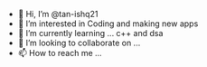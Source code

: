 - 👋 Hi, I’m @tan-ishq21
- 👀 I’m interested in Coding and making new apps
- 🌱 I’m currently learning ... c++ and dsa
- 💞️ I’m looking to collaborate on ...
- 📫 How to reach me ...

<!---
tan-ishq21/tan-ishq21 is a ✨ special ✨ repository because its `README.md` (this file) appears on your GitHub profile.
You can click the Preview link to take a look at your changes.
--->
